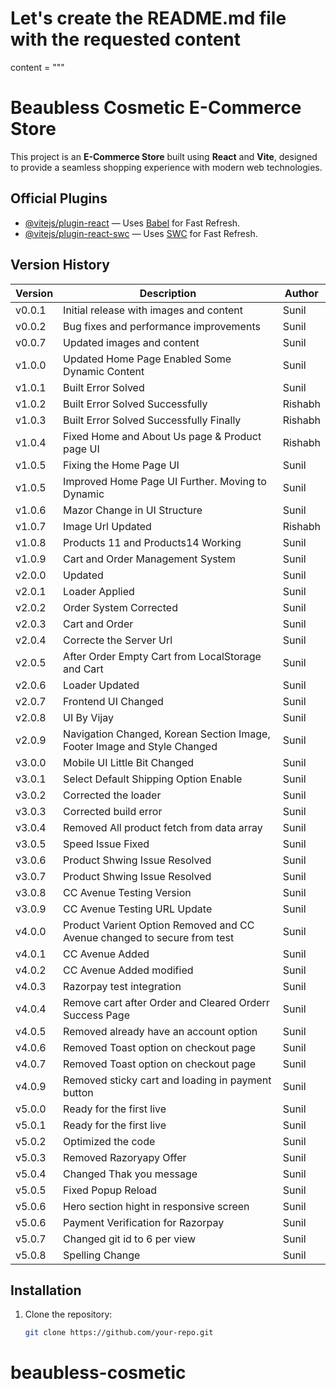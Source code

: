 # Let's create the README.md file with the requested content

content = """

# Beaubless Cosmetic E-Commerce Store

This project is an **E-Commerce Store** built using **React** and **Vite**, designed to provide a seamless shopping experience with modern web technologies.

## Official Plugins

- [@vitejs/plugin-react](https://github.com/vitejs/vite-plugin-react) — Uses [Babel](https://babeljs.io/) for Fast Refresh.
- [@vitejs/plugin-react-swc](https://github.com/vitejs/vite-plugin-react-swc) — Uses [SWC](https://swc.rs/) for Fast Refresh.

## Version History

| Version | Description                                                              | Author  |
| ------- | ------------------------------------------------------------------------ | ------- |
| v0.0.1  | Initial release with images and content                                  | Sunil   |
| v0.0.2  | Bug fixes and performance improvements                                   | Sunil   |
| v0.0.7  | Updated images and content                                               | Sunil   |
| v1.0.0  | Updated Home Page Enabled Some Dynamic Content                           | Sunil   |
| v1.0.1  | Built Error Solved                                                       | Sunil   |
| v1.0.2  | Built Error Solved Successfully                                          | Rishabh |
| v1.0.3  | Built Error Solved Successfully Finally                                  | Rishabh |
| v1.0.4  | Fixed Home and About Us page & Product page UI                           | Rishabh |
| v1.0.5  | Fixing the Home Page UI                                                  | Sunil   |
| v1.0.5  | Improved Home Page UI Further. Moving to Dynamic                         | Sunil   |
| v1.0.6  | Mazor Change in UI Structure                                             | Sunil   |
| v1.0.7  | Image Url Updated                                                        | Rishabh |
| v1.0.8  | Products 11 and Products14 Working                                       | Sunil   |
| v1.0.9  | Cart and Order Management System                                         | Sunil   |
| v2.0.0  | Updated                                                                  | Sunil   |
| v2.0.1  | Loader Applied                                                           | Sunil   |
| v2.0.2  | Order System Corrected                                                   | Sunil   |
| v2.0.3  | Cart and Order                                                           | Sunil   |
| v2.0.4  | Correcte the Server Url                                                  | Sunil   |
| v2.0.5  | After Order Empty Cart from LocalStorage and Cart                        | Sunil   |
| v2.0.6  | Loader Updated                                                           | Sunil   |
| v2.0.7  | Frontend UI Changed                                                      | Sunil   |
| v2.0.8  | UI By Vijay                                                              | Sunil   |
| v2.0.9  | Navigation Changed, Korean Section Image, Footer Image and Style Changed | Sunil   |
| v3.0.0  |Mobile UI Little Bit Changed | Sunil   |
| v3.0.1  |Select Default Shipping Option Enable| Sunil   |
| v3.0.2  |Corrected the loader| Sunil   |
| v3.0.3  |Corrected build error| Sunil   |
| v3.0.4  |Removed All product fetch from data array| Sunil   |
| v3.0.5  |Speed Issue Fixed| Sunil   |
| v3.0.6  |Product Shwing Issue Resolved| Sunil   |
| v3.0.7  |Product Shwing Issue Resolved| Sunil   |
| v3.0.8  |CC Avenue Testing Version| Sunil   |
| v3.0.9  |CC Avenue Testing URL Update| Sunil   |
| v4.0.0  |Product Varient Option Removed and CC Avenue changed to secure from test| Sunil   |
| v4.0.1  |CC Avenue Added| Sunil   |
| v4.0.2  |CC Avenue Added modified| Sunil   |
| v4.0.3  |Razorpay test integration| Sunil   |
| v4.0.4  |Remove cart after Order and Cleared Orderr Success Page| Sunil   |
| v4.0.5  |Removed already have an account option| Sunil   |
| v4.0.6  |Removed Toast option on checkout page| Sunil   |
| v4.0.7  |Removed Toast option on checkout page| Sunil   |
| v4.0.9  |Removed sticky cart and loading in payment button| Sunil   |
| v5.0.0  |Ready for the first live| Sunil   |
| v5.0.1  |Ready for the first live| Sunil   |
| v5.0.2  |Optimized the code| Sunil   |
| v5.0.3  |Removed Razoryapy Offer| Sunil   |
| v5.0.4  |Changed Thak you message| Sunil   |
| v5.0.5  |Fixed Popup Reload| Sunil   |
| v5.0.6  |Hero section hight in responsive screen| Sunil   |
| v5.0.6  |Payment Verification for Razorpay| Sunil   |
| v5.0.7  |Changed git id to 6 per view| Sunil   |
| v5.0.8  |Spelling Change| Sunil   |
## Installation

1. Clone the repository:
   ```bash
   git clone https://github.com/your-repo.git
   ```

# beaubless-cosmetic

